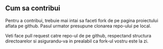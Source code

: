Cum sa contribui
--
Pentru a contribui, trebuie mai intai sa faceti fork de pe pagina proiectului aflata pe github.
Pasul urmator presupune clonarea repo-ului pe local.

Veti face pull request catre repo-ul de pe github, respectand structura directoarelor si asigurandu-va in prealabil ca fork-ul vostru este
la zi.
